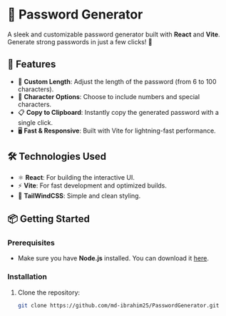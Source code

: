 # 🔐 Password Generator

A sleek and customizable password generator built with **React** and **Vite**. Generate strong passwords in just a few clicks! 🔑

## 🚀 Features

- 🔢 **Custom Length**: Adjust the length of the password (from 6 to 100 characters).
- 🔡 **Character Options**: Choose to include numbers and special characters.
- 📋 **Copy to Clipboard**: Instantly copy the generated password with a single click.
- 🖥️ **Fast & Responsive**: Built with Vite for lightning-fast performance.

## 🛠️ Technologies Used

- ⚛️ **React**: For building the interactive UI.
- ⚡ **Vite**: For fast development and optimized builds.
- 🎨 **TailWindCSS**: Simple and clean styling.

## 📦 Getting Started

### Prerequisites

- Make sure you have **Node.js** installed. You can download it [here](https://nodejs.org/).

### Installation

1. Clone the repository:

   ```bash
   git clone https://github.com/md-ibrahim25/PasswordGenerator.git
